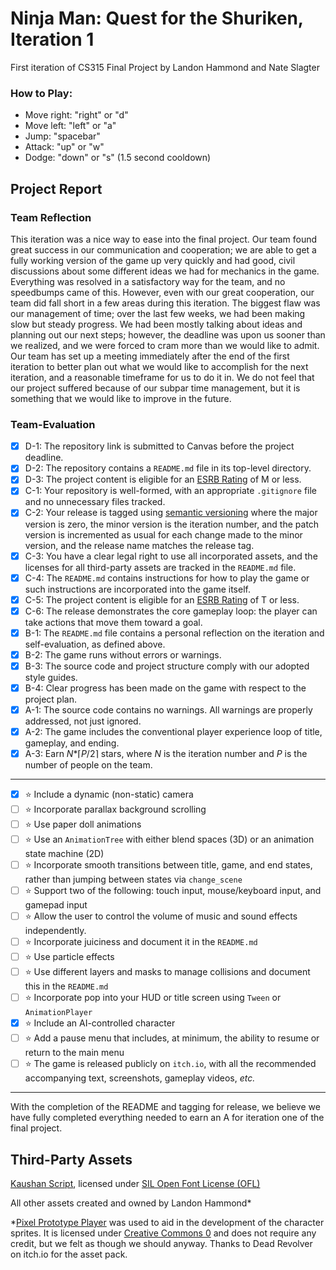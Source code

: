 # Ninja Man: Quest for the Shuriken, Iteration 1
First iteration of CS315 Final Project by Landon Hammond and Nate Slagter

### How to Play: 
* Move right: "right" or "d"  
* Move left: "left" or "a"  
* Jump: "spacebar"
* Attack: "up" or "w"
* Dodge: "down" or "s" (1.5 second cooldown)
## Project Report
### Team Reflection

This iteration was a nice way to ease into the final project. Our team found great success in our communication and cooperation; we are able to get a fully working version of the game up very quickly and had good, civil discussions about some different ideas we had for mechanics in the game. Everything was resolved in a satisfactory way for the team, and no speedbumps came of this. However, even with our great cooperation, our team did fall short in a few areas during this iteration. The biggest flaw was our management of time; over the last few weeks, we had been making slow but steady progress. We had been mostly talking about ideas and planning out our next steps; however, the deadline was upon us sooner than we realized, and we were forced to cram more than we would like to admit. Our team has set up a meeting immediately after the end of the first iteration to better plan out what we would like to accomplish for the next iteration, and a reasonable timeframe for us to do it in. We do not feel that our project suffered because of our subpar time management, but it is something that we would like to improve in the future.


### Team-Evaluation
- [X] D-1: The repository link is submitted to Canvas before the project deadline.
- [X] D-2: The repository contains a <code>README.md</code> file in its top-level directory.
- [X] D-3: The project content is eligible for an <a href="https://www.esrb.org/ratings-guide/">ESRB Rating</a> of M or less.
- [X] C-1: Your repository is well-formed, with an appropriate <code>.gitignore</code> file and no unnecessary files tracked.
- [X] C-2: Your release is tagged using <a href="https://semver.org/">semantic versioning</a> where the major version is zero, the minor version is the iteration number, and the patch version is incremented as usual for each change made to the minor version, and the release name matches the release tag.
- [X] C-3: You have a clear legal right to use all incorporated assets, and the licenses for all third-party assets are tracked in the <code>README.md</code> file.
- [X] C-4: The <code>README.md</code> contains instructions for how to play the game or such instructions are incorporated into the game itself.
- [X] C-5: The project content is eligible for an <a href="https://www.esrb.org/ratings-guide/">ESRB Rating</a> of T or less.
- [X] C-6: The release demonstrates the core gameplay loop: the player can take actions that move them toward a goal.
- [X] B-1: The <code>README.md</code> file contains a personal reflection on the iteration and self-evaluation, as defined above.
- [X] B-2: The game runs without errors or warnings.
- [X] B-3: The source code and project structure comply with our adopted style guides.
- [X] B-4: Clear progress has been made on the game with respect to the project plan.
- [X] A-1: The source code contains no warnings. All warnings are properly addressed, not just ignored.
- [X] A-2: The game includes the conventional player experience loop of title, gameplay, and ending.
- [X] A-3: Earn <em>N</em>*&lceil;<em>P</em>/2&rceil; stars, where <em>N</em> is the iteration number and <em>P</em> is the number of people on the team.
***
- [X] ⭐ Include a dynamic (non-static) camera
- [ ] ⭐ Incorporate parallax background scrolling
- [ ] ⭐ Use paper doll animations
- [ ] ⭐ Use an <code>AnimationTree</code> with either blend spaces (3D) or an animation state machine (2D)
- [ ] ⭐ Incorporate smooth transitions between title, game, and end states, rather than jumping between states via <code>change_scene</code>
- [ ] ⭐ Support two of the following: touch input, mouse/keyboard input, and gamepad input
- [ ] ⭐ Allow the user to control the volume of music and sound effects independently.
- [ ] ⭐ Incorporate juiciness and document it in the <code>README.md</code>
- [ ] ⭐ Use particle effects
- [ ] ⭐ Use different layers and masks to manage collisions and document this in the <code>README.md</code>
- [ ] ⭐ Incorporate pop into your HUD or title screen using <code>Tween</code> or <code>AnimationPlayer</code>
- [X] ⭐ Include an AI-controlled character
- [ ] ⭐ Add a pause menu that includes, at minimum, the ability to resume or return to the main menu
- [ ] ⭐ The game is released publicly on <code>itch.io</code>, with all the recommended accompanying text, screenshots, gameplay videos, <i>etc.</i>

***
With the completion of the README and tagging for release, we believe we have fully completed everything needed to earn an A for iteration one of the final project.
## Third-Party Assets
[Kaushan Script](https://fonts.google.com/specimen/Kaushan+Script?query=kaushan), licensed under [SIL Open Font License (OFL)](https://scripts.sil.org/cms/scripts/page.php?site_id=nrsi&id=OFL)

All other assets created and owned by Landon Hammond*

*[Pixel Prototype Player](https://deadrevolver.itch.io/pixel-prototype-player-sprites?download) was used to aid in the development of the character sprites. It is licensed under [Creative Commons 0](https://creativecommons.org/publicdomain/zero/1.0/) and does not require any credit, but we felt as though we should anyway. Thanks to Dead Revolver on itch.io for the asset pack.
